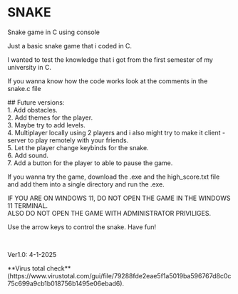 # SNAKE
<p>Snake game in C using console</p>

<p></p>Just a basic snake game that i coded in C.</p> 

<p>I wanted to test the knowledge that i got from the first semester of my university in C.</p>

<p>If you wanna know how the code works look at the comments in the snake.c file</p>

<p>## Future versions:<br>1. Add obstacles.<br>2. Add themes for the player.<br>3. Maybe try to add levels.<br>4. Multiplayer locally using 2 players and i also might try to make it client - server to play remotely with your friends.<br>5. Let the player change keybinds for the snake.<br>6. Add sound.<br>7. Add a button for the player to able to pause the game.</p>

<p>If you wanna try the game, download the .exe and the high_score.txt file and add them into a single directory and run the .exe.</p>
IF YOU ARE ON WINDOWS 11, DO NOT OPEN THE GAME IN THE WINDOWS 11 TERMINAL.<br>
ALSO DO NOT OPEN THE GAME WITH ADMINISTRATOR PRIVILIGES.
<p>Use the arrow keys to control the snake. Have fun!<br></p><br>

<p>Ver1.0: 4-1-2025</p>
**Virus total check**(https://www.virustotal.com/gui/file/79288fde2eae5f1a5019ba596767d8c0c75c699a9cb1b018756b1495e06ebad6).
